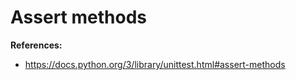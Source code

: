 # Assert methods


**References:**
- https://docs.python.org/3/library/unittest.html#assert-methods
